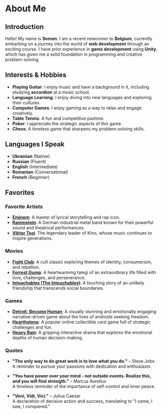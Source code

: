 # About Me

## Introduction
Hello! My name is **Semen**. I am a recent newcomer to **Belgium**, currently embarking on a journey into the world of **web development** through an exciting course. I have prior experience in **game development** using **Unity**, which has given me a solid foundation in programming and creative problem-solving.


## Interests & Hobbies
- **Playing Guitar**: I enjoy music and have a background in it, including studying **accordion** at a music school.
- **Language Learning**: I enjoy diving into new languages and exploring their cultures.
- **Computer Games**: I enjoy gaming as a way to relax and engage creatively.
- **Table Tennis**: A fun and competitive pastime.
- **Poker**: I appreciate the strategic aspects of this game.
- **Chess**: A timeless game that sharpens my problem-solving skills.

## Languages I Speak
- **Ukrainian** (Native)
- **Russian** (Fluent)
- **English** (Intermediate)
- **Romanian** (Conversational)
- **French** (Beginner)

## Favorites

### Favorite Artists
- **[Eminem](https://open.spotify.com/artist/7dGJo4pcD2V6oG8kP0tJRR)**: A master of lyrical storytelling and rap icon.
- **[Rammstein](https://open.spotify.com/artist/6wWVKhxIU2cEi0K81v7HvP)**: A German industrial metal band known for their powerful sound and theatrical performances.
- **[Viktor Tsoi](https://open.spotify.com/artist/5dkaoBvUK2mfpRfTMy3eCD)**: The legendary leader of Kino, whose music continues to inspire generations.
 


### Movies
- **[Fight Club](https://www.imdb.com/title/tt0137523/)**: A cult classic exploring themes of identity, consumerism, and rebellion.
- **[Forrest Gump](https://www.imdb.com/title/tt0109830/)**: A heartwarming talegi of an extraordinary life filled with love, challenges, and perseverance.
- **[Intouchables (The Intouchables)](https://www.imdb.com/title/tt1675434/)**: A touching story of an unlikely friendship that transcends social boundaries.


### Games
- **[Detroit: Become Human](https://www.quanticdream.com/en/detroit-become-human)**: A visually stunning and emotionally engaging narrative-driven game about the lives of androids seeking freedom.
- **[Hearthstone](https://playhearthstone.com/)**: A popular online collectible card game full of strategic challenges and fun.
- **[Heavy Rain](https://www.quanticdream.com/en/heavy-rain)**: A gripping interactive drama that explores the emotional depths of human decision-making.

### Quotes
- **"The only way to do great work is to love what you do."** – Steve Jobs  
  A reminder to pursue your passions with dedication and enthusiasm.

- **"You have power over your mind - not outside events. Realize this, and you will find strength."** – Marcus Aurelius  
  A timeless reminder of the importance of self-control and inner peace.

- **"Veni, Vidi, Vici."** – Julius Caesar  
  A declaration of decisive action and success, translating to "I came, I saw, I conquered."


